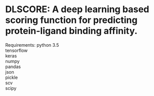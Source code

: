 # DLSCORE: A deep learning based scoring function for predicting protein-ligand binding affinity.

Requirements:
python 3.5 <br>
tensorflow <br>
keras <br>
numpy <br>
pandas <br>
json <br>
pickle <br>
scv <br>
scipy <br>

